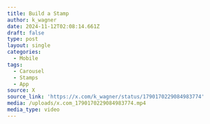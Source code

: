 ```yaml
---
title: Build a Stamp
author: k_wagner
date: 2024-11-12T02:08:14.661Z
draft: false
type: post
layout: single
categories:
  - Mobile
tags:
  - Carousel
  - Stamps
  - App
source: X
source_link: 'https://x.com/k_wagner/status/1790170229084983774'
media: /uploads/x.com_1790170229084983774.mp4
media_type: video
---
```


